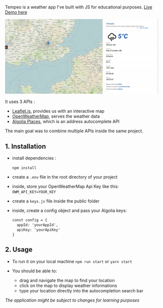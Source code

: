 Tempeo is a weather app I've built with JS for educational purposes.
[Live Demo here](https://tempeo.herokuapp.com/)

![](tempeo.gif)

It uses 3 APIs :
- [Leaflet.js](https://github.com/Leaflet/Leaflet), provides us with an interactive map
- [OpenWeatherMap](https://openweathermap.org/), serves the weather data
- [Algolia Places](https://github.com/algolia/places), which is an address autocomplete API

The main goal was to combine multiple APIs inside the same project.

## 1. Installation

  

- install dependencies :

   `npm install`

- create a `.env` file in the root directory of your project

- inside, store your OpenWeatherMap Api Key like this: 
`OWM_API_KEY=YOUR_KEY`
    
- create a `keys.js` file inside the public folder
- inside, create a config object and pass your Algolia keys:
   

      const config = {
        appId: 'yourAppId',
        apiKey: 'yourApiKey'
      }

  
  

## 2. Usage

- To run it on your local machine `npm run start`  or `yarn start`

- You should be able to:
	- drag and navigate the map to find your location
	- click on the map to display weather informations
	- type your location directly into the autocompletion search bar


*The application might be subject to changes for learning purposes*
